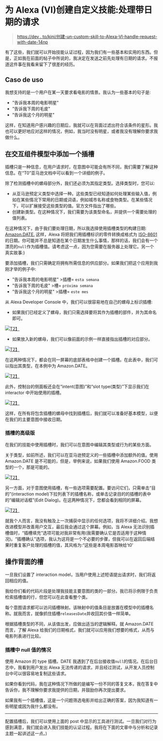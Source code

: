 # 为 Alexa (VI)创建自定义技能:处理带日期的请求

> [https://dev . to/kini/创建-un-custom-skill-to-Alexa-VI-handle-request-with-date-14np](https://dev.to/kini/creando-un-custom-skill-para-alexa-vi-manejando-request-con-fechas-14np)

有了这些，我们就可以开始技能认证过程，因为我们有一些基本和实用的东西。但是，正如我在前面的帖子中所说的，我决定在发送之前先处理有日期的请求。不报道这件事在我看来留下了很差的经历。

## [](#caso-de-uso)Caso de uso

我想支持的是一个用户在某一天要求看电影的情景。我认为一些基本的句子是:

*   "告诉我本周的电影明星"
*   "告诉我下周的毛皮"
*   "告诉我这个月的明星"

这样，在知道用户感兴趣的日期后，我就可以在背面过滤出符合该条件的星形。我也可以更好地应对这样的情况，例如，我当时没有明星，或者我没有理解你要求我做什么。

## [](#a%C3%B1adiendo-un-slot-al-interactor-model)在交互组件模型中添加一个插槽

插槽只是一种信息，在用户请求时，在意图中可能会有所不同，我们需要了解这种信息。在“T0”亚马逊文档中可以看到一个详细的例子。

除了检测插槽中的螺母部分外，我们还必须为其指定类型。选择类型时，您可以:

*   从亚马逊预定义类型中选择一种。这些类型已经知道如何处理某些输入值，例如在某些情况下常用的日期或词语，例如城市名称或食物类型。在某些情况下，可以扩展接受这些类型的值。官方文件指出了哪些。
*   创建新类型。在这种情况下，我们需要为该类型命名，并提供一个需要处理的值列表。

在这种情况下，由于我们要处理日期，所以我选择使用插槽类型的构建日期: [Amazon.DATE.](https://developer.amazon.com/docs/custom-skills/slot-type-reference.html#date) 这样，Alexa 将把我们用插槽标识的零件转换成格式为 [ISO-8601](https://en.wikipedia.org/wiki/ISO_8601#Dates) 的日期。你可能并不总是知道在某个日期发生什么事情，那样的话，我们会有一个漂亮的`null`作为插槽值。请考虑这一点，因为您需要在服务器上处理它。另一个真实故事:)

要添加插槽，我们只需确定将拥有所需信息的供应部分。如果我们把这个应用到我刚才举的例子中:

*   "告诉我本周的电影明星" >插槽= `esta semana`
*   "告诉我下周的毛皮" >槽= `próxima semana`
*   "告诉我这个月的明星" >插槽= `este mes`

从 Alexa Developer Console 中，我们可以很容易地在自己的螺母上标识插槽:

*   如果我们已经定义了螺母，我们只需选择要将其作为插槽的部件，并为其命名即可。

[![](../Images/3ddc585d47cf82fdb1bfef13636b6f44.png)T2】](https://res.cloudinary.com/practicaldev/image/fetch/s--fJCWEtSv--/c_limit%2Cf_auto%2Cfl_progressive%2Cq_66%2Cw_880/https://www.kinisoftware.com/content/images/2019/03/creatingSlot-2.gif)

*   如果放入新的螺母，我们可以像前面的示例一样直接指出插槽的对应部分。

[![](../Images/3a01c31ab3b92014777e7409d91af0b7.png)T2】](https://res.cloudinary.com/practicaldev/image/fetch/s---aF2BplI--/c_limit%2Cf_auto%2Cfl_progressive%2Cq_66%2Cw_880/https://www.kinisoftware.com/content/images/2019/03/creatingSlot2.gif)

在这两种情况下，都会在同一屏幕的底部表格中创建一个插槽。在此表中，我们可以指出其类型，在本例中为 Amazon.DATE。

[![](../Images/15ef3797b8d9386431064dda88fe1bc3.png)T2】](https://res.cloudinary.com/practicaldev/image/fetch/s--gwWCwsAN--/c_limit%2Cf_auto%2Cfl_progressive%2Cq_auto%2Cw_880/https://www.kinisoftware.com/content/images/2019/03/Screen-Shot-2019-03-02-at-13.29.37.png)

此外，控制台的侧面板还会在“intent(意图)”和“slot type(类型)”下显示我们在 interactor 中开始使用的插槽。

[![](../Images/2a7bf377d790b6e8738eb38e3203caab.png)T2】](https://res.cloudinary.com/practicaldev/image/fetch/s--cffwQNSY--/c_limit%2Cf_auto%2Cfl_progressive%2Cq_auto%2Cw_880/https://www.kinisoftware.com/content/images/2019/03/Screen-Shot-2019-03-02-at-13.31.00.png)

这样，在所有将包含插槽的螺母中找到插槽后，我们就可以准备好基本模型，以便在我们的主要意图中接收日期。

### [](#edici%C3%B3n-avanzada-de-un-slot)插槽的高级版

在我们的技能中使用插槽时，我们可以在意图中编辑其类型或行为的某些方面。

关于类型，如前所述，我们可以在亚马逊预定义的一些插槽中添加额外的值。使用 Amazon.DATE 是不可能的，但是，举例来说，如果我们使用 Amazon.FOOD 类型的一个，那是可能的。

[![](../Images/632cab68f91302e12d7b6b186d89b2fd.png)T2】](https://res.cloudinary.com/practicaldev/image/fetch/s--w9h6cqdT--/c_limit%2Cf_auto%2Cfl_progressive%2Cq_auto%2Cw_880/https://www.kinisoftware.com/content/images/2019/03/Screen-Shot-2019-03-02-at-13.41.54.png)

另一方面，对于意图使用插槽，有一些选项需要配置。要访问它们，只需单击“目的”(interaction model)下拉列表下的插槽名称，或单击记录目的的插槽的表中的“编辑对话框”(Edit Dialog)。在这两种情况下，您都会看到相同的屏幕。

[![](../Images/1ecf9349287fe7eda13fde34df5914f4.png)T2】](https://res.cloudinary.com/practicaldev/image/fetch/s--A1lRnF4C--/c_limit%2Cf_auto%2Cfl_progressive%2Cq_auto%2Cw_880/https://www.kinisoftware.com/content/images/2019/03/Screen-Shot-2019-03-02-at-13.32.24.png)

就我个人而言，我没有触及上一次捕获中显示的任何选项，我将不详细介绍。我想改进模型并改善用户交互，最后我会通过这个屏幕。例如，当 Alexa 无法识别插槽值时，“插槽填充”选项可能对我非常有用(我需要确认它是否适用于这种情况)。“插槽确认”选项，我认为这将是一个不必要的步骤，但我可以在返回后端结果时重复客户处理的插槽的值，其风格为:“这些是本周电影首映给‘t0’

## [](#manejando-el-slot-en-el-back)操作背面的槽

一旦我们设置了 interaction model，当用户使用上述短语提出请求时，我们将返回相应的值。

我给你们看的代码片段是处理我技能主要意图的类的一部分。我已将示例限于负责检索插槽值的行，但您可以在此查看整个类。

每个意图请求都可以访问插槽映射。该映射中的值条目是放置在模型中的插槽名称。就我而言，就像抓住插槽`releasesDate`并收回其价值一样简单。

根据插槽类型的不同，从该值出发，应做出适当的逻辑解释。就 Amazon.DATE 而言，了解 Alexa 给我们的日期格式，我们就可以应用我们想要的格式，从而与电影列表进行比较。

### [](#el-caso-del-valor-null-en-el-slot)插槽中 null 值的情况

使用 Amazon 的 type 插槽。DATE 我遇到了在后台接收值`null`的情况。在后台日志中，我看到用户发出 Alexa 无法传递的请求，并且经过测试，从开发人员控制台中可以很容易地复制这些请求。

如果你看到代码，我在这种情况下所做的是编写一份不同的答复文本，我在答复中告诉你，我不理解你要求我提供的日期，并鼓励你再次提出要求。

如果我有一个插槽值，这是一个问题筛选电影并给出正确的答案，因为我知道有一些明星或因为我什么都没有。

* * *

配置插槽后，我们可以使用上面的 post 中显示的工具进行测试。一旦我们对行为感到满意，我们就会进入我们技能的认证过程。我将在下面的文章中与分析和记录主题一起讲述这一点。)